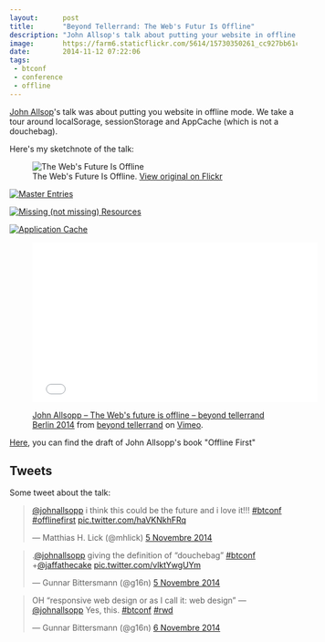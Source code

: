 ```yaml
---
layout:      post
title:       "Beyond Tellerrand: The Web's Futur Is Offline"
description: "John Allsop's talk about putting your website in offline mode"
image:       https://farm6.staticflickr.com/5614/15730350261_cc927bb61c_c.jpg
date:        2014-11-12 07:22:06
tags:
 - btconf
 - conference
 - offline
---
```


[John Allsop](https://twitter.com/johnallsopp)'s talk was about putting you website in offline mode. We take a tour around localSorage, sessionStorage and AppCache (which is not a douchebag).

Here's my sketchnote of the talk:

<figure>
  <img src="https://farm6.staticflickr.com/5616/15585485688_eb83a3c180_c.jpg" alt="The Web&#x27;s Future Is Offline">
  <figcaption>
    The Web's Future Is Offline. <a href="https://www.flickr.com/photos/alienlebarge/15585485688">View original on Flickr</a>
  </figcaption>
</figure>

<a href="https://www.flickr.com/photos/alienlebarge/15151435423" title="Master Entries by Cédric Aellen, on Flickr"><img src="https://farm6.staticflickr.com/5611/15151435423_4e0374d293_c.jpg" alt="Master Entries"></a>

<a href="https://www.flickr.com/photos/alienlebarge/15547269627" title="Missing (not missing) Resources by Cédric Aellen, on Flickr"><img src="https://farm8.staticflickr.com/7503/15547269627_5e7c5c2108_c.jpg" alt="Missing (not missing) Resources"></a>

<a href="https://www.flickr.com/photos/alienlebarge/15113064323" title="Application Cache by Cédric Aellen, on Flickr"><img src="https://farm8.staticflickr.com/7540/15113064323_03838f13cc_c.jpg" alt="Application Cache"></a>

<figure>
  <iframe src="//player.vimeo.com/video/113522359?color=9c191e" width="500" height="281" frameborder="0" webkitallowfullscreen mozallowfullscreen allowfullscreen></iframe>
  <figcaption>
    <p><a href="http://vimeo.com/113522359">John Allsopp – The Web's future is offline – beyond tellerrand Berlin 2014</a> from <a href="http://vimeo.com/beyondtellerrand">beyond tellerrand</a> on <a href="https://vimeo.com">Vimeo</a>.</p>
  </figcaption>
</figure>

[Here](http://www.webdirections.org/offlineworkshop/ibooksDraft.pdf), you can find the draft of John Allsopp's book "Offline First"

## Tweets

Some tweet about the talk:

<blockquote class="twitter-tweet" lang="fr"><p><a href="https://twitter.com/johnallsopp">@johnallsopp</a> i think this could be the future and i love it!!! <a href="https://twitter.com/hashtag/btconf?src=hash">#btconf</a> <a href="https://twitter.com/hashtag/offlinefirst?src=hash">#offlinefirst</a> <a href="http://t.co/haVKNkhFRq">pic.twitter.com/haVKNkhFRq</a></p>&mdash; Matthias H. Lick (@mhlick) <a href="https://twitter.com/mhlick/status/530023989658521600">5 Novembre 2014</a></blockquote> <script async src="//platform.twitter.com/widgets.js" charset="utf-8"></script>

<blockquote class="twitter-tweet" lang="fr"><p>.<a href="https://twitter.com/johnallsopp">@johnallsopp</a> giving the definition of “douchebag” <a href="https://twitter.com/hashtag/btconf?src=hash">#btconf</a> +<a href="https://twitter.com/jaffathecake">@jaffathecake</a> <a href="http://t.co/vlktYwgUYm">pic.twitter.com/vlktYwgUYm</a></p>&mdash; Gunnar Bittersmann (@g16n) <a href="https://twitter.com/g16n/status/530025043271888896">5 Novembre 2014</a></blockquote> <script async src="//platform.twitter.com/widgets.js" charset="utf-8"></script>

<blockquote class="twitter-tweet" lang="fr"><p>OH “responsive web design or as I call it: web design” —<a href="https://twitter.com/johnallsopp">@johnallsopp</a> Yes, this. <a href="https://twitter.com/hashtag/btconf?src=hash">#btconf</a> <a href="https://twitter.com/hashtag/rwd?src=hash">#rwd</a></p>&mdash; Gunnar Bittersmann (@g16n) <a href="https://twitter.com/g16n/status/530307801210683392">6 Novembre 2014</a></blockquote> <script async src="//platform.twitter.com/widgets.js" charset="utf-8"></script>

